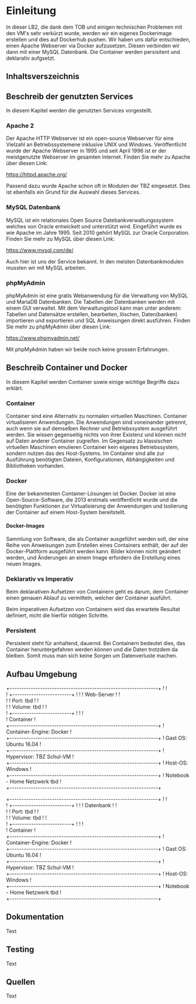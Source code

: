 # Einleitung

In dieser LB2, die dank dem TOB und einigen technischen Problemen mit den VM's sehr verkürzt wurde, werden wir ein eigenes Dockerimage erstellen und dies auf Dockerhub pushen. Wir haben uns dafür entschieden, einen Apache Webserver via Docker aufzusetzen. Diesen verbinden wir dann mit einer MySQL Datenbank. Die Container werden persisitent und deklarativ aufgsetzt. 

## Inhaltsverszeichnis

## Beschreib der genutzten Services
In diesem Kapitel werden die genutzten Services vorgestellt.
### Apache 2
Der Apache HTTP Webserver ist ein open-source Webserver für eine Vielzahl an Betriebssystemene inklusive UNIX und Windows. Veröffentlicht wurde der Apache Webserver in 1995 und seit April 1996 ist er der meistgenutzte Webserver im gesamten Internet. Finden Sie mehr zu Apache über diesen Link:

https://httpd.apache.org/


Passend dazu wurde Apache schon oft in Modulen der TBZ eingesetzt. Dies ist ebenfalls ein Grund für die Auswahl dieses Services. 

### MySQL Datenbank
MySQL ist ein relationales Open Source Datebankverwaltungssystem welches von Oracle entwickelt und unterstützt wird. Eingeführt wurde es wie Apache im Jahre 1995. Seit 2010 gehört MySQL zur Oracle Corporation. Finden Sie mehr zu MySQL über diesen Link:

https://www.mysql.com/de/


Auch hier ist uns der Service bekannt. In den meisten Datenbankmodulen mussten wir mit MySQL arbeiten. 

### phpMyAdmin
phpMyAdmin ist eine gratis Webanwendung für die Verwaltung von MySQL und MariaDB Datenbanken. Die Tabellen der Datenbanken werden mit einem GUI verwaltet. Mit dem Verwaltungstool kann man unter anderem: Tabellen und Datensätze erstellen, bearbeiten, löschen, Daten(banken) importieren und exportieren und SQL Anweisungen direkt ausführen. Finden Sie mehr zu phpMyAdmin über diesen Link:

https://www.phpmyadmin.net/

Mit phpMyAdmin haben wir beide noch keine grossen Erfahrungen. 
## Beschreib Container und Docker
In diesem Kapitel werden Container sowie einige wichtige Begriffe dazu erklärt. 
### Container
Container sind eine Alternativ zu normalen virtuellen Maschinen. Container virtualisieren Anwendungen. Die Anwendungen sind voneinander getrennt, auch wenn sie auf demselben Rechner und Betriebssystem ausgeführt werden. Sie wissen gegenseitig nichts von ihrer Existenz und können nicht auf Daten anderer Container zugreifen. Im Gegensatz zu klassischen virtuellen Maschinen emulieren Container kein eigenes Betriebssystem, sondern nutzen das des Host-Systems. Im Container sind alle zur Ausführung benötigten Dateien, Konfigurationen, Abhängigkeiten und Bibliotheken vorhanden.
### Docker
Eine der bekanntesten Container-Lösungen ist Docker. Docker ist eine Open-Source-Software, die 2013 erstmals veröffentlicht wurde und die benötigten Funktionen zur Virtualisierung der Anwendungen und Isolierung der Container auf einem Host-System bereitstellt.

#### Docker-Images
Sammlung von Software, die als Container ausgeführt werden soll, der eine Reihe von Anweisungen zum Erstellen eines Containers enthält, der auf der Docker-Plattform ausgeführt werden kann. Bilder können nicht geändert werden, und Änderungen an einem Image erfordern die Erstellung eines neuen Images.

### Deklarativ vs Imperativ
Beim deklarativen Aufsetzen von Containern geht es darum, dem Container einen genauen Ablauf zu vermitteln, welcher der Container ausführt. 

Beim imperativen Aufsetzen von Containern wird das erwartete Resultat definiert, nicht die hierfür nötigen Schritte. 
### Persistent
Persistent steht für anhaltend, dauernd. Bei Containern bedeutet dies, das Container heruntergefahren werden können und die Daten trotzdem da bleiben. Somit muss man sich keine Sorgen um Datenverluste machen. 


## Aufbau Umgebung



+---------------------------------------------------------------+
!                                                               !	
!    +-------------------------+                                !
!    ! Web-Server              !                                !       
!    ! Port: tbd               !                                !       
!    ! Volume: tbd             !                                !       
!    +-------------------------+                                !
!                                                               !	
! Container                                                     !	
+---------------------------------------------------------------+
! Container-Engine: Docker                                      !	
+---------------------------------------------------------------+
! Gast OS: Ubuntu 16.04                                         !	
+---------------------------------------------------------------+
! Hypervisor: TBZ Schul-VM                                      !	
+---------------------------------------------------------------+
! Host-OS: Windows                                              !	
+---------------------------------------------------------------+
! Notebook - Home Netzwerk tbd                                  !                 
+---------------------------------------------------------------+



+---------------------------------------------------------------+
!                                                               !	
!    +-------------------------+                                !
!    ! Datenbank               !                                !       
!    ! Port: tbd               !                                !       
!    ! Volume: tbd             !                                !       
!    +-------------------------+                                !
!                                                               !	
! Container                                                     !	
+---------------------------------------------------------------+
! Container-Engine: Docker                                      !	
+---------------------------------------------------------------+
! Gast OS: Ubuntu 16.04                                         !	
+---------------------------------------------------------------+
! Hypervisor: TBZ Schul-VM                                      !	
+---------------------------------------------------------------+
! Host-OS: Windows                                              !	
+---------------------------------------------------------------+
! Notebook - Home Netzwerk tbd                                  !                 
+---------------------------------------------------------------+


## Dokumentation

Text

## Testing

Text

## Quellen

Text
